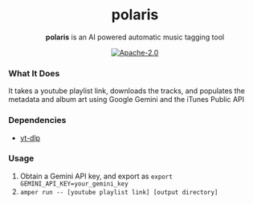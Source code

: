 <div align="center">

# polaris

**polaris** is an AI powered automatic music tagging tool

[![Apache-2.0](https://img.shields.io/badge/license-Apache%202.0-green)](https://www.apache.org/licenses/LICENSE-2.0.txt)

</div>

### What It Does

It takes a youtube playlist link, downloads the tracks, and populates the metadata and album art using Google Gemini and the iTunes Public API


### Dependencies

- [yt-dlp](https://github.com/yt-dlp/yt-dlp)

### Usage

1. Obtain a Gemini API key, and export as `export GEMINI_API_KEY=your_gemini_key`
2. `amper run -- [youtube playlist link] [output directory]`